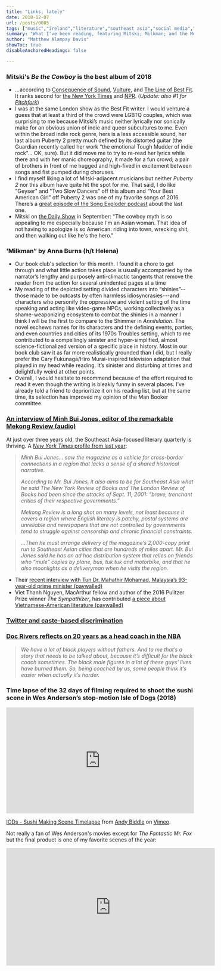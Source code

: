 ```yaml
---
title: "Links, lately"
date: 2018-12-07
url: /posts/0005
tags: ["music","ireland","literature","southeast asia","social media","caste","basketball","movies"]
summary: "What I've been reading, featuring Mitski; Milkman; and the Mekong Review"
author: "Matthew Alampay Davis"
showToc: true
disableAnchoredHeadings: false

---
```


### Mitski's *Be the Cowboy* is the best album of 2018

+ ...according to [Consequence of Sound](https://consequenceofsound.net/2018/12/top-50-albums-of-2018/), [Vulture](https://www.vulture.com/2018/12/best-albums-2018.html), and [The Line of Best Fit](https://www.thelineofbestfit.com/features/listomania/best-albums-of-2018). It ranks second for [the New York Times](https://www.nytimes.com/2018/12/06/arts/music/best-albums.html?smtyp=cur&smid=tw-nytimes) and [NPR](https://www.npr.org/2018/12/04/671206573/the-50-best-albums-of-2018-page-1?utm_source=twitter.com&utm_medium=social&utm_campaign=nprmusic&utm_term=music&utm_content=203004&t=1544134031753). (*Update: also #1 for [Pitchfork](https://pitchfork.com/features/lists-and-guides/the-50-best-albums-of-2018/?page=5)*)
+ I was at the same London show as the Best Fit writer. I would venture a guess that at least a third of the crowd were LGBTQ couples, which was surprising to me because Mitski’s music neither lyrically nor sonically make for an obvious union of indie and queer subcultures to me. Even within the broad indie rock genre, hers is a less accessible sound, her last album Puberty 2 pretty much defined by its distorted guitar (the Guardian recently called her work “the emotional Tough Mudder of indie rock"... OK, sure). But it did move me to try to re-read her lyrics while there and with her manic choreography, it made for a fun crowd; a pair of brothers in front of me hugged and high-fived in excitement between songs and fist pumped during choruses.
+ I find myself liking a lot of Mitski-adjacent musicians but neither *Puberty 2* nor this album have quite hit the spot for me. That said, I do like "Geyser" and "Two Slow Dancers" off this album and “Your Best American Girl” off Puberty 2 was one of my favorite songs of 2016. There’s a [great episode of the Song Exploder podcast](http://songexploder.net/mitski) about the last one.
+ Mitski on [the Daily Show](http://www.cc.com/video-clips/oltnxn/the-daily-show-with-trevor-noah-mitski---embracing-a-uniquely-american-mythos-with--be-the-cowboy----extended-interview) in September: "The cowboy myth is so appealing to me especially because I'm an Asian woman. That idea of not having to apologize is so American: riding into town, wrecking shit, and then walking out like he's the hero."

### 'Milkman” by Anna Burns (h/t Helena)

+ Our book club's selection for this month. I found it a chore to get through and what little action takes place is usually accompanied by the narrator’s lengthy and purposely anti-climactic tangents that remove the reader from the action for several unindented pages at a time
+ My reading of the depicted setting divided characters into “shinies”--those made to be outcasts by often harmless idiosyncrasies---and characters who personify the oppressive and violent setting of the time speaking and acting like video-game NPCs, working collectively as a shame-weaponizing ecosystem to combat the shinies in a manner I think I will be the first to compare to the Shimmer in *Annihilation*. The novel eschews names for its characters and the defining events, parties, and even countries and cities of its 1970s Troubles setting, which to me contributed to a compellingly sinister and hyper-simplified, almost science-fictionalized version of a specific place in history. Most in our book club saw it as far more realistically grounded than I did, but I really prefer the Cary Fukunaga/Hiro Murai-inspired television adaptation that played in my head while reading. It’s sinister and disturbing at times and delightfully weird at other points.
+ Overall, I would hesitate to recommend because of the effort required to read it even though the writing is bleakly funny in several places. I’ve already told a friend to deprioritize it on his reading list, but at the same time, its selection has improved my opinion of the Man Booker committee.

### [An interview of Minh Bui Jones, editor of the remarkable Mekong Review (audio)](https://www.abc.net.au/radionational/programs/saturdayextra/mekong-review-southeast-asia-literary-press-freedom-politics/10572376)

At just over three years old, the Southeast Asia-focused literary quarterly is thriving. A [*New York Times* profile from last year](https://www.nytimes.com/2017/12/08/books/magazine-mekong-review-southeast-asia-literature.html):

> *Minh Bui Jones… saw the magazine as a vehicle for cross-border connections in a region that lacks a sense of a shared historical narrative.*
> 
> *According to Mr. Bui Jones, it also aims to be for Southeast Asia what he said The New York Review of Books and The London Review of Books had been since the attacks of Sept. 11, 2001: “brave, trenchant critics of their respective governments.”*
> 
> *Mekong Review is a long shot on many levels, not least because it covers a region where English literacy is patchy, postal systems are unreliable and newspapers that are not controlled by governments tend to struggle against censorship and chronic financial constraints.*

> *...Then he must arrange delivery of the magazine’s 2,000-copy print run to Southeast Asian cities that are hundreds of miles apart. Mr. Bui Jones said he has an ad hoc distribution system that relies on friends who “mule” copies by plane, bus, tuk tuk and motorbike, and that he also moonlights as a deliveryman when he visits the region.*

+ Their [recent interview with Tun Dr. Mahathir Mohamad, Malaysia’s 93-year-old prime minister (paywalled)](https://mekongreview.com/back-to-power/)
+ Viet Thanh Nguyen, MacArthur fellow and author of the 2016 Pulitzer Prize winner *The Sympathizer*, has contributed [a piece about Vietnamese-American literature (paywalled)](https://mekongreview.com/out-of-the-box/)

### [Twitter and caste-based discrimination](https://www.nytimes.com/2018/12/03/opinion/twitter-india-caste-trolls.html?fbclid=IwAR2e8hKDqGxJKnY4_JypQidPJfev3YM7VeIFPbEWtH19-VZdG3FkTkOjnSA&smid=fb-nytopinion&smtyp=cur)

### [Doc Rivers reflects on 20 years as a head coach in the NBA](http://theundefeated.com/features/doc-rivers-what-ive-learned-in-20-seasons-as-an-nba-head-coach/)

> *We have a lot of black players without fathers. And to me that’s a story that needs to be talked about, because it’s difficult for the black coach sometimes. The black male figures in a lot of these guys’ lives have burned them. So, being coached by us, some people think it’s easier when actually it’s harder.*

### Time lapse of the 32 days of filming required to shoot the sushi scene in Wes Anderson’s stop-motion Isle of Dogs (2018)

<div style="padding:56.25% 0 0 0;position:relative;"><iframe src="https://player.vimeo.com/video/302344978?h=cb7d4cdbde" style="position:absolute;top:0;left:0;width:100%;height:100%;" frameborder="0" allow="autoplay; fullscreen; picture-in-picture" allowfullscreen></iframe></div><script src="https://player.vimeo.com/api/player.js"></script>
<p><a href="https://vimeo.com/302344978">IODs - Sushi Making Scene Timelapse</a> from <a href="https://vimeo.com/andybiddle">Andy Biddle</a> on <a href="https://vimeo.com">Vimeo</a>.</p>

Not really a fan of Wes Anderson's movies except for *The Fantastic Mr. Fox* but the final product is one of my favorite scenes of the year:

<iframe width="560" height="315" src="https://www.youtube.com/embed/enuua9-1Y5Q?si=Nnu_uKaFtaTekyoe" title="YouTube video player" frameborder="0" allow="accelerometer; autoplay; clipboard-write; encrypted-media; gyroscope; picture-in-picture; web-share" allowfullscreen></iframe>
